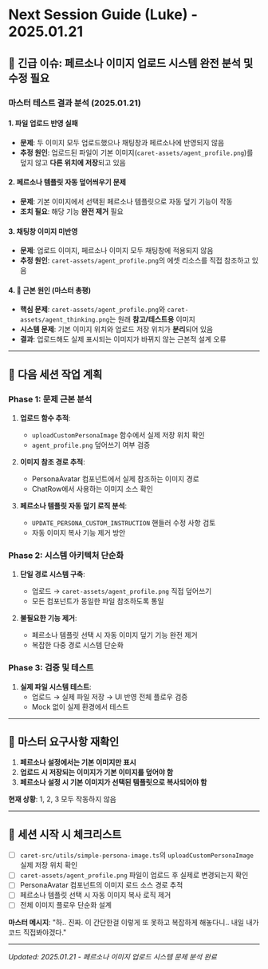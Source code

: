 # Next Session Guide (Luke) - 2025.01.21

## 🚨 긴급 이슈: 페르소나 이미지 업로드 시스템 완전 분석 및 수정 필요

### 마스터 테스트 결과 분석 (2025.01.21)

#### 1. **파일 업로드 반영 실패**
- **문제**: 두 이미지 모두 업로드했으나 채팅창과 페르소나에 반영되지 않음
- **추정 원인**: 업로드된 파일이 기본 이미지(`caret-assets/agent_profile.png`)를 덮지 않고 **다른 위치에 저장**되고 있음

#### 2. **페르소나 템플릿 자동 덮어씌우기 문제**
- **문제**: 기본 이미지에서 선택된 페르소나 템플릿으로 자동 덮기 기능이 작동
- **조치 필요**: 해당 기능 **완전 제거** 필요

#### 3. **채팅창 이미지 미반영**
- **문제**: 업로드 이미지, 페르소나 이미지 모두 채팅창에 적용되지 않음
- **추정 원인**: `caret-assets/agent_profile.png`의 에셋 리소스를 직접 참조하고 있음

#### 4. **🎯 근본 원인 (마스터 총평)**
- **핵심 문제**: `caret-assets/agent_profile.png`와 `caret-assets/agent_thinking.png`는 원래 **참고/테스트용** 이미지
- **시스템 문제**: 기본 이미지 위치와 업로드 저장 위치가 **분리**되어 있음
- **결과**: 업로드해도 실제 표시되는 이미지가 바뀌지 않는 근본적 설계 오류

---

## 🔧 다음 세션 작업 계획

### Phase 1: 문제 근본 분석
1. **업로드 함수 추적**:
   - `uploadCustomPersonaImage` 함수에서 실제 저장 위치 확인
   - `agent_profile.png` 덮어쓰기 여부 검증

2. **이미지 참조 경로 추적**:
   - PersonaAvatar 컴포넌트에서 실제 참조하는 이미지 경로
   - ChatRow에서 사용하는 이미지 소스 확인

3. **페르소나 템플릿 자동 덮기 로직 분석**:
   - `UPDATE_PERSONA_CUSTOM_INSTRUCTION` 핸들러 수정 사항 검토
   - 자동 이미지 복사 기능 제거 방안

### Phase 2: 시스템 아키텍처 단순화
1. **단일 경로 시스템 구축**:
   - 업로드 → `caret-assets/agent_profile.png` 직접 덮어쓰기
   - 모든 컴포넌트가 동일한 파일 참조하도록 통일

2. **불필요한 기능 제거**:
   - 페르소나 템플릿 선택 시 자동 이미지 덮기 기능 완전 제거
   - 복잡한 다중 경로 시스템 단순화

### Phase 3: 검증 및 테스트
1. **실제 파일 시스템 테스트**:
   - 업로드 → 실제 파일 저장 → UI 반영 전체 플로우 검증
   - Mock 없이 실제 환경에서 테스트

---

## 🎯 마스터 요구사항 재확인

1. **페르소나 설정에서는 기본 이미지만 표시**
2. **업로드 시 저장되는 이미지가 기본 이미지를 덮어야 함**
3. **페르소나 설정 시 기본 이미지가 선택된 템플릿으로 복사되어야 함**

**현재 상황**: 1, 2, 3 모두 작동하지 않음

---

## 📝 세션 시작 시 체크리스트

- [ ] `caret-src/utils/simple-persona-image.ts`의 `uploadCustomPersonaImage` 실제 저장 위치 확인
- [ ] `caret-assets/agent_profile.png` 파일이 업로드 후 실제로 변경되는지 확인
- [ ] PersonaAvatar 컴포넌트의 이미지 로드 소스 경로 추적
- [ ] 페르소나 템플릿 선택 시 자동 이미지 복사 로직 제거
- [ ] 전체 이미지 플로우 단순화 설계

**마스터 메시지**: "하.. 진짜. 이 간단한걸 이렇게 또 못하고 복잡하게 해놓다니.. 내일 내가 코드 직접봐야겠다."

---

*Updated: 2025.01.21 - 페르소나 이미지 업로드 시스템 문제 분석 완료*